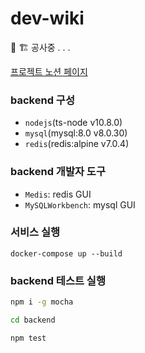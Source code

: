 # dev-wiki

🚧 🏗 공사중 . . .

[프로젝트 노션 페이지](https://www.notion.so/dev-wiki-bbf38f8ec1474142a44cd51b0bfda8bf)

### backend 구성

- `nodejs`(ts-node v10.8.0)
- `mysql`(mysql:8.0 v8.0.30)
- `redis`(redis:alpine v7.0.4)

### backend 개발자 도구

- `Medis`: redis GUI
- `MySQLWorkbench`: mysql GUI

### 서비스 실행

```
docker-compose up --build
```

### backend 테스트 실행

```sh
npm i -g mocha

cd backend

npm test
```
